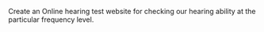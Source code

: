 Create an Online hearing test website for checking our hearing ability at the particular frequency level.
